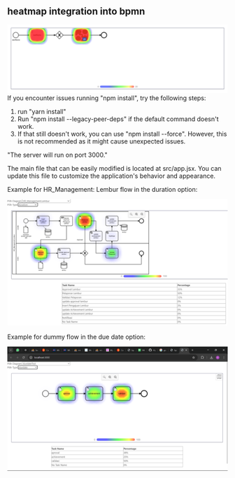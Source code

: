 ## heatmap integration into bpmn
![bpmn-heatmap](./bpmn-heatmap.png)
If you encounter issues running "npm install", try the following steps:

1. run "yarn install"
2. Run "npm install --legacy-peer-deps" if the default command doesn't work.
3. If that still doesn't work, you can use "npm install --force". However, this is not recommended as it might cause unexpected issues.

"The server will run on port 3000."

The main file that can be easily modified is located at src/app.jsx. You can update this file to customize the application's behavior and appearance.

Example for HR_Management: Lembur flow in the duration option:

![Screenshot of the app](public/img/duration.png)

Example for dummy flow in the due date option:

![Screenshot of the app](public/img//dudate.png)

